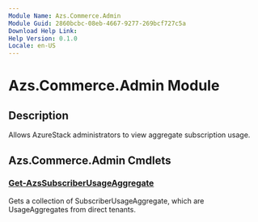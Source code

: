 ```yaml
---
Module Name: Azs.Commerce.Admin
Module Guid: 2860bcbc-08eb-4667-9277-269bcf727c5a
Download Help Link: 
Help Version: 0.1.0
Locale: en-US
---
```


# Azs.Commerce.Admin Module
## Description
Allows AzureStack administrators to view aggregate subscription usage.

## Azs.Commerce.Admin Cmdlets
### [Get-AzsSubscriberUsageAggregate](Get-AzsSubscriberUsageAggregate.md)
Gets a collection of SubscriberUsageAggregate, which are UsageAggregates from direct tenants.


